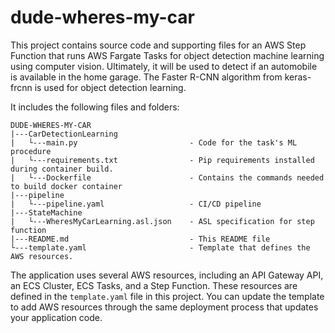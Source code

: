 # dude-wheres-my-car

This project contains source code and supporting files for an AWS Step Function that runs AWS Fargate Tasks for object detection machine learning using computer vision. Ultimately, it will be used to detect if an automobile is available in the home garage. The Faster R-CNN algorithm from keras-frcnn is used for object detection learning.

It includes the following files and folders:

```
DUDE-WHERES-MY-CAR
|---CarDetectionLearning
|   └---main.py                         - Code for the task's ML procedure
|   └---requirements.txt                - Pip requirements installed during container build.
|   └---Dockerfile                      - Contains the commands needed to build docker container
|---pipeline
|   └---pipeline.yaml                   - CI/CD pipeline
|---StateMachine
|   └---WheresMyCarLearning.asl.json    - ASL specification for step function
|---README.md                           - This README file
└---template.yaml                       - Template that defines the AWS resources.
```

The application uses several AWS resources, including an API Gateway API, an ECS Cluster, ECS Tasks, and a Step Function. These resources are defined in the `template.yaml` file in this project. You can update the template to add AWS resources through the same deployment process that updates your application code.
